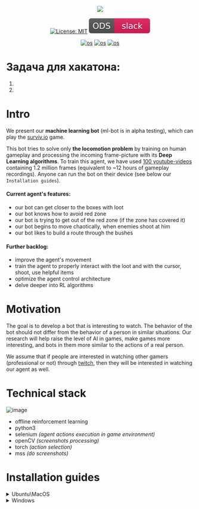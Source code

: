 <div align="center">
  
![](jupyter_demo/temp_result.gif)

[![License: MIT](https://img.shields.io/badge/License-MIT-yellow.svg)](https://opensource.org/licenses/MIT)
[![Slack](./jupyter_demo/slack.svg)](https://opendatascience.slack.com/archives/CJW0A6U78/p1632648992121300?thread_ts=1632648992.121300&cid=CJW0A6U78)

[![os](https://img.shields.io/badge/Linux-passing-success)]()
[![os](https://img.shields.io/badge/MacOS-passing-success)]()
[![os](https://img.shields.io/badge/Windows-passing-success)]()
</div>

# Задача для хакатона:
1.
2.


# Intro
We present our **machine learning bot** (ml-bot is in alpha testing), which can play the [surviv.io](https://surviv.io/) game.

This bot tries to solve only **the locomotion problem** by training on human gameplay and processing the incoming frame-picture with its **Deep Learning algorithms**. To train this agent, we have used [100 youtube-videos](for_annotators/video_data) containing 1.2 million frames (equivalent to ~12 hours of gameplay recordings). Anyone can run the bot on their device (see below our `Installation guides`).

#### Current agent's features:
- our bot can get closer to the boxes with loot
- our bot knows how to avoid red zone
- our bot is trying to get out of the red zone (if the zone has covered it)
- our bot begins to move chaotically, when enemies shoot at him
- our bot likes to build a route through the bushes

#### Further backlog:
- improve the agent's movement
- train the agent to properly interact with the loot and with the cursor, shoot, use helpful items
- optimize the agent control architecture
- delve deeper into RL algorithms

# Motivation
The goal is to develop a bot that is interesting to watch. The behavior of the bot should not differ from the behavior of a person in similar situations. Our research will help raise the level of AI in games, make games more interesting, and bots in them more similar to the actions of a real person.

We assume that if people are interested in watching other gamers (professional or not) through [twitch](https://www.twitch.tv/), then they will be interested in watching our agent as well. 

# Technical stack

![image](https://user-images.githubusercontent.com/45121687/135727643-7ea3c139-fa97-47fa-801f-f48e01d524c0.png)

- offline reinforcement learning
- python3
- selenium *(agent actions execution in game environment)*
- openCV *(screenshots processing)*
- torch *(action selection)*
- mss *(do screenshots)*


# Installation guides

<details>
  <summary>Ubuntu\MacOS</summary>
  
  ## Initial usage
  __1. Clone GitHub repository__
  
  ```
  git clone https://github.com/Laggg/ml-bots-surviv.io
  ```

  __2. Download supporting files__

  Download model weights from [here](https://drive.google.com/u/0/uc?id=1l3exfxwT4ZVk1R6V2sxZimTafx1EkNtO&export=download) and chromedriver, that suits your chrome version, from [here](https://chromedriver.chromium.org/downloads) (unzip it, if needed). 

  Locate both files to `./supporting_files/` folder.

  >![image](https://user-images.githubusercontent.com/45121687/134784821-bc12faad-c00f-44de-95d9-af4b6a9e0b34.png)
  
  __3. Create python virtual environment and install requirements.txt__
  
  ```
  cd ml-bots-surviv.io
  python -m venv surviv_env 
  source surviv_env/bin/activate
  pip install -r requirements.txt 
  ```
  <details>
    <summary>possible issues: </summary>
    
    Issue: Could not build wheels for opencv-python which use PEP 517 and cannot be installed directly
    Solution: `pip install --upgrade pip setuptools wheel`
  </details>


  __4. Run the agent__
  ```
  python play.py
  ```
  
  ## Later usage

  __1. Activate python environment__
  ```
  source surviv_env/bin/activate
  ``` 

  __2. Run the agent__
  ```
  python play.py
  ```
</details>

<details>
  <summary>Windows</summary>
  
  ### Before the first launch
  
  **1.** Check that you have `Anaconda3` with `python3`

  **2.** Check that you have `google chrome browser` (our agent supports only chrome)

  ### For the first launch
  
  **0.** Earlier you do 1-2 steps from paragraph **"Before the first launch"**

  **1.** Clone repo by `Anaconda Prompt` or dowland zip-file repo and unzip it
  ```
  git clone https://github.com/Laggg/ml-bots-surviv.io.git
  ```
  **2.** Dowland neural net weights from [source](https://drive.google.com/u/0/uc?id=1l3exfxwT4ZVk1R6V2sxZimTafx1EkNtO&export=download) and put it into `./supporting_files/` folder

  **3.** Dowland driver for your OS and for your chrome version (don't forget to check your google chrome version!) from [link](https://chromedriver.chromium.org/downloads), unzip it and put into `./supporting_files/` folder

  > after 3rd step you can check `./supporting_files/` folder:
  >> ![image](https://user-images.githubusercontent.com/45121687/134749881-a239f8be-ce69-41d3-9988-21e1083e3e3e.png)

  **4.** Open Anaconda prompt inside repo-folder
  > example:
  >> ![image](https://user-images.githubusercontent.com/45121687/134750475-d2ce7f57-c692-4fa6-8441-b90f7117a502.png)

  **5.** Create a virtual environment for this project
  ```
  python –m venv surviv_env
  ```
  **6.** Activate created virtual environment
  ```
  cd surviv_env/scripts && activate && cd ../../
  ```
  **7.** Install all required libraries
  ```
  pip install -r requirements.txt
  ```
  **8.** Launch the agent into the game!
  ```
  python play.py
  ```
  **9.** After all you can deactivate virtual env and close `Anaconda prompt` window

  ### For the second+ launch
  
  **0.** Earlier you do 1-9 steps from paragraph **"For the first launch"**

  **1.** Open `Anaconda prompt` inside repo-folder

  **2.** ```cd surviv_env/scripts && activate && cd ../../```

  **3.** ```python play.py```

  **4.** After all you can close deactivate virtual env and close `Anaconda prompt` window
  
</details>
